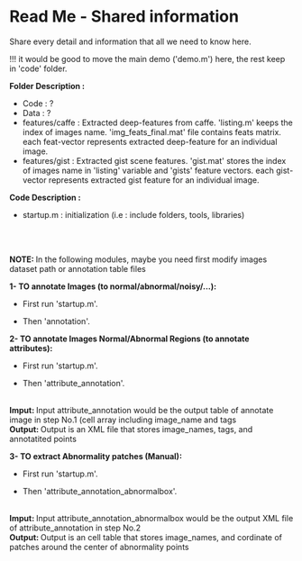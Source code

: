 # Read Me - Shared information

Share every detail and information that all we need to know here.<br />

!!! it would be good to move the main demo ('demo.m') here, the rest keep in 'code' folder.


<b> Folder Description : </b> <br />

- Code : ?
- Data : ?
- features/caffe : Extracted deep-features from caffe. 'listing.m' keeps the index of images name. 'img_feats_final.mat' file contains feats matrix. each feat-vector represents extracted deep-feature for an individual image.
- features/gist : Extracted gist scene features. 'gist.mat' stores the index of images name in 'listing' variable and 'gists' feature vectors. each gist-vector represents extracted gist feature for an individual image.


<b> Code Description : </b> <br />

- startup.m : initialization (i.e : include folders, tools, libraries)

<br />
<br />

<b> NOTE: </b> In the following modules, maybe you need first modify images dataset path or annotation table files <br />

<b> 1- TO annotate Images (to normal/abnormal/noisy/...): </b> <br />

- First run 'startup.m'.

- Then 'annotation'.


<b> 2- TO annotate Images Normal/Abnormal Regions (to annotate attributes): </b> <br />

- First run 'startup.m'.

- Then 'attribute_annotation'.
<br />
<b> Imput: </b> Input attribute_annotation would be the output table of annotate image in step No.1 (cell array including image_name and tags   <br />
<b> Output: </b> Output is an XML file that stores image_names, tags, and annotatited points   <br />

<b> 3- TO extract Abnormality patches (Manual): </b> <br />

- First run 'startup.m'.

- Then 'attribute_annotation_abnormalbox'.
<br />
<b> Imput: </b> Input attribute_annotation_abnormalbox would be the output XML file of attribute_annotation in step No.2 <br />
<b> Output: </b> Output is an cell table that stores image_names, and cordinate of patches around the center of abnormality points  <br />